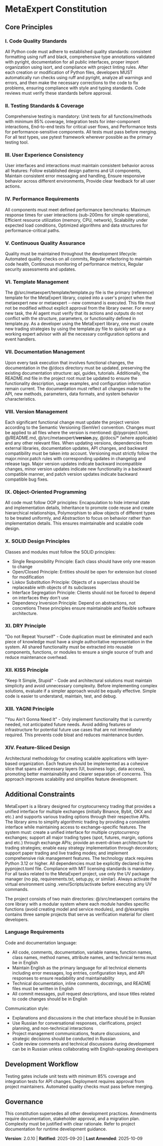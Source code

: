 <!-- 
Version Change: 2.0.9 → 2.0.10
Modified Principles: Updated I. Code Quality Standards to emphasize automatic checks after each Python modification
Added Sections: None
Removed Sections: None
Templates Requiring Updates: 
✅ .specify/templates/plan-template.md (updated constitution version reference)
✅ .specify/templates/spec-template.md (updated constitution version reference) 
✅ .specify/templates/tasks-template.md (updated constitution version reference)
Follow-up TODOs: None
-->

# MetaExpert Constitution

## Core Principles

### I. Code Quality Standards
All Python code must adhere to established quality standards: consistent formatting using ruff and black, comprehensive type annotations validated with pyright, documentation for all public interfaces, proper import organization using isort, and compliance with project linting rules. After each creation or modification of Python files, developers MUST automatically run checks using ruff and pyright, analyze all warnings and errors, and then make the necessary corrections to the code to fix problems, ensuring compliance with style and typing standards. Code reviews must verify these standards before approval.

### II. Testing Standards & Coverage
Comprehensive testing is mandatory: Unit tests for all functions/methods with minimum 85% coverage, Integration tests for inter-component interactions, End-to-end tests for critical user flows, and Performance tests for performance-sensitive components. All tests must pass before merging. For all test types, use pytest framework wherever possible as the primary testing tool.

### III. User Experience Consistency
User interfaces and interactions must maintain consistent behavior across all features: Follow established design patterns and UI components, Maintain consistent error messaging and handling, Ensure responsive behavior across different environments, Provide clear feedback for all user actions.

### IV. Performance Requirements
All components must meet defined performance benchmarks: Maximum response times for user interactions (sub-200ms for simple operations), Efficient resource utilization (memory, CPU, network), Scalability under expected load conditions, Optimized algorithms and data structures for performance-critical paths.

### V. Continuous Quality Assurance
Quality must be maintained throughout the development lifecycle: Automated quality checks on all commits, Regular refactoring to maintain code health, Continuous monitoring of performance metrics, Regular security assessments and updates.

### VI. Template Management
The @/src/metaexpert/template/template.py file is the primary (reference) template for the MetaExpert library, copied into a user's project when the metaexpert new or metaexpert --new command is executed. This file must not be modified without explicit approval from the library owner. For every new task, the AI agent must verify that its actions and outputs do not conflict with the structure, parameters, or functionality defined in template.py. As a developer using the MetaExpert library, one must create new trading strategies by using the template.py file to quickly set up a working expert advisor with all the necessary configuration options and event handlers.

### VII. Documentation Management
Upon every task execution that involves functional changes, the documentation in the @/docs directory must be updated, preserving the existing documentation structure: api, guides, tutorials. Additionally, the README.md file in the project root must be updated to ensure the functionality description, usage examples, and configuration information remain current. The documentation must reflect all changes made to the API, new methods, parameters, data formats, and system behavior characteristics.

### VIII. Version Management
Each significant functional change must update the project version according to the Semantic Versioning (SemVer) convention. Changes must be applied to all files where the version is mentioned: @/pyproject.toml, @/README.md, @/src/metaexpert/__version__.py, @/docs/* (where applicable) and any other relevant files. When updating versions, dependencies from external libraries, documentation updates, API changes, and backward compatibility must be taken into account. Versioning must strictly follow the major.minor.patch rules with corresponding updates in changelog and release tags. Major version updates indicate backward incompatible changes, minor version updates indicate new functionality in a backward compatible manner, and patch version updates indicate backward compatible bug fixes.

### IX. Object-Oriented Programming
All code must follow OOP principles: Encapsulation to hide internal state and implementation details, Inheritance to promote code reuse and create hierarchical relationships, Polymorphism to allow objects of different types to be treated uniformly, and Abstraction to focus on behavior rather than implementation details. This ensures maintainable and scalable code design.

### X. SOLID Design Principles
Classes and modules must follow the SOLID principles: 
- Single Responsibility Principle: Each class should have only one reason to change
- Open/Closed Principle: Entities should be open for extension but closed for modification
- Liskov Substitution Principle: Objects of a superclass should be replaceable with objects of its subclasses
- Interface Segregation Principle: Clients should not be forced to depend on interfaces they don't use
- Dependency Inversion Principle: Depend on abstractions, not concretions
These principles ensure maintainable and flexible software architecture.

### XI. DRY Principle
"Do not Repeat Yourself" - Code duplication must be eliminated and each piece of knowledge must have a single authoritative representation in the system. All shared functionality must be extracted into reusable components, functions, or modules to ensure a single source of truth and reduce maintenance overhead.

### XII. KISS Principle
"Keep It Simple, Stupid" - Code and architectural solutions must maintain simplicity and avoid unnecessary complexity. Before implementing complex solutions, evaluate if a simpler approach would be equally effective. Simple code is easier to understand, maintain, test, and debug.

### XIII. YAGNI Principle
"You Ain't Gonna Need It" - Only implement functionality that is currently needed, not anticipated future needs. Avoid adding features or infrastructure for potential future use cases that are not immediately required. This prevents code bloat and reduces maintenance burden.

### XIV. Feature-Sliced Design
Architectural methodology for creating scalable applications with layer-based organization. Each feature should be implemented as a cohesive slice that spans all necessary layers (UI, business logic, data access), promoting better maintainability and clearer separation of concerns. This approach improves scalability and simplifies feature development.

## Additional Constraints

MetaExpert is a library designed for cryptocurrency trading that provides a unified interface for multiple exchanges (initially Binance, Bybit, OKX and etc.) and supports various trading options through their respective APIs. The library aims to simplify algorithmic trading by providing a consistent interface while maintaining access to exchange-specific features. The system must: create a unified interface for multiple cryptocurrency exchanges; support all major trading types (spot, futures, margin, options and etc.) through exchange APIs; provide an event-driven architecture for trading strategies; enable easy strategy implementation through decorators; support paper trading and live trading modes; and implement comprehensive risk management features. The technology stack requires Python 3.12 or higher. All dependencies must be explicitly declared in the pyproject.toml file. Compliance with MIT licensing standards is mandatory. For all tasks related to the MetaExpert project, use only the UV package manager (no pip, requirements.txt, setup.py, or similar). Always activate the virtual environment using .venv/Scripts/activate before executing any UV commands.

The project consists of two main directories: @/src/metaexpert contains the core library with a modular system where each module handles specific functions (avoid creating model and service modules), and @/examples contains three sample projects that serve as verification material for client developers.

### Language Requirements
Code and documentation language:

- All code, comments, documentation, variable names, function names, class names, method names, attribute names, and technical terms must be in English
- Maintain English as the primary language for all technical elements including error messages, log entries, configuration keys, and API responses to ensure readability and maintainability
- Technical documentation, inline comments, docstrings, and README files must be written in English
- All commit messages, pull request descriptions, and issue titles related to code changes should be in English

Communication style:

- Explanations and discussions in the chat interface should be in Russian
- Use Russian for conversational responses, clarifications, project planning, and non-technical interactions
- Project management communications, feature discussions, and strategic decisions should be conducted in Russian
- Code review comments and technical discussions during development can be in Russian unless collaborating with English-speaking developers

## Development Workflow

Testing gates include unit tests with minimum 85% coverage and integration tests for API changes. Deployment requires approval from project maintainers. Automated quality checks must pass before merging.

## Governance
This constitution supersedes all other development practices. Amendments require documentation, stakeholder approval, and a migration plan. Complexity must be justified with clear rationale. Refer to project documentation for runtime development guidance.

**Version**: 2.0.10 | **Ratified**: 2025-09-20 | **Last Amended**: 2025-10-09